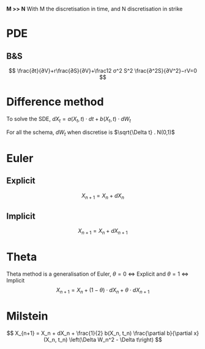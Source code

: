 **M >> N**
With M the discretisation in time, and N discretisation in strike

# PDE
## B&S
$$
\frac{∂t}{∂V}​+r\frac{∂S}{∂V}​​+\frac12​ σ^2 S^2 \frac{∂^2S}{∂V^2}​​−rV=0
$$


# Difference method
To solve the SDE, $dX_t=a(X_t,t) \cdot dt+b(X_t,t) \cdot dW_t$ 

For all the schema, $dW_t$ when discretise is $\sqrt{\Delta t} . N(0,1)$

# Euler
## Explicit
$$
X_{n+1} = X_n + dX_{n}
$$
## Implicit

$$
X_{n+1} = X_n + dX_{n+1}
$$
# Theta
Theta method is a generalisation of Euler, $\theta=0$ <=> Explicit and  $\theta=1$ <=> Implicit 
$$
X_{n+1} = X_n + (1-\theta) \cdot dX_{n} + \theta \cdot dX_{n+1}
$$

# Milstein
$$
X_{n+1} = X_n + dX_n + \frac{1}{2} b(X_n, t_n) \frac{\partial b}{\partial x}(X_n, t_n) \left(\Delta W_n^2 - \Delta t\right)
$$
